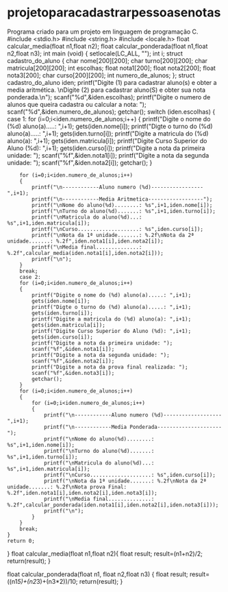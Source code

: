 # projetoparacadastrarpessoasenotas
Programa criado para um projeto em linguagem de programação C.
#include <stdio.h>
#include <string.h>
#include <locale.h>
float calcular_media(float n1,float n2);
float calcular_ponderada(float n1,float n2,float n3);
int main (void)
{
    setlocale(LC_ALL, "");
    int i;
    struct cadastro_do_aluno
    {
        char nome[200][200];
        char turno[200][200];
        char matricula[200][200];
        int escolhas;
        float nota1[200];
        float nota2[200];
        float nota3[200];
        char curso[200][200];
        int numero_de_alunos;
    };
    struct cadastro_do_aluno iden;
    printf("Digite (1) para cadastrar aluno(s) e obter a media aritmética. \nDigite (2) para cadastrar aluno(S) e obter sua nota ponderada.\n");
    scanf("%d",&iden.escolhas);
    printf("Digite o numero de alunos que queira cadastra ou calcular a nota: ");
    scanf("%d",&iden.numero_de_alunos);
    getchar();
    switch (iden.escolhas)
    {
        case 1:
        for (i=0;i<iden.numero_de_alunos;i++) 
        {
            printf("Digite o nome do (%d) aluno(a).....: ",i+1);
            gets(iden.nome[i]);
            printf("Digte o turno do (%d) aluno(a).....: ",i+1);
            gets(iden.turno[i]);
            printf("Digite a matricula do (%d) aluno(a): ",i+1);
            gets(iden.matricula[i]);
            printf("Digite Curso Superior do Aluno (%d): ",i+1);
            gets(iden.curso[i]);
            printf("Digite a nota da primeira unidade: ");
            scanf("%f",&iden.nota1[i]);
            printf("Digite a nota da segunda unidade: ");
            scanf("%f",&iden.nota2[i]);
            getchar();
        }
        
        for (i=0;i<iden.numero_de_alunos;i++)
        {
            printf("\n------------Aluno numero (%d)-----------------",i+1);
            printf("\n------------Media Aritmetica------------------");
            printf("\nNome do aluno(%d)........: %s",i+1,iden.nome[i]);
            printf("\nTurno do aluno(%d).......: %s",i+1,iden.turno[i]);
            printf("\nMatricula do aluno(%d)...: %s",i+1,iden.matricula[i]);
            printf("\nCurso....................: %s",iden.curso[i]);
            printf("\nNota da 1ª unidade.......: %.2f\nNota da 2ª unidade.......: %.2f",iden.nota1[i],iden.nota2[i]);
            printf("\nMedia final..............: %.2f",calcular_media(iden.nota1[i],iden.nota2[i]));
            printf("\n");
        }
        break;
        case 2:
        for (i=0;i<iden.numero_de_alunos;i++)
        {
            printf("Digite o nome do (%d) aluno(a).....: ",i+1);
            gets(iden.nome[i]);
            printf("Digte o turno do (%d) aluno(a).....: ",i+1);
            gets(iden.turno[i]);
            printf("Digite a matricula do (%d) aluno(a): ",i+1);
            gets(iden.matricula[i]);
            printf("Digite Curso Superior do Aluno (%d): ",i+1);
            gets(iden.curso[i]);
            printf("Digite a nota da primeira unidade: ");
            scanf("%f",&iden.nota1[i]);
            printf("Digite a nota da segunda unidade: ");
            scanf("%f",&iden.nota2[i]);
            printf("Digite a nota da prova final realizada: ");
            scanf("%f",&iden.nota3[i]);
            getchar();
        }
        for (i=0;i<iden.numero_de_alunos;i++)
        {
            for (i=0;i<iden.numero_de_alunos;i++)
            {
                printf("\n------------Aluno numero (%d)-------------------",i+1);
                printf("\n------------Media Ponderada---------------------");
                printf("\nNome do aluno(%d)........: %s",i+1,iden.nome[i]);
                printf("\nTurno do aluno(%d).......: %s",i+1,iden.turno[i]);
                printf("\nMatricula do aluno(%d)...: %s",i+1,iden.matricula[i]);
                printf("\nCurso....................: %s",iden.curso[i]);
                printf("\nNota da 1ª unidade.......: %.2f\nNota da 2ª unidade.......: %.2f\nNota prova Final: %.2f",iden.nota1[i],iden.nota2[i],iden.nota3[i]);
                printf("\nMedia final..............: %.2f",calcular_ponderada(iden.nota1[i],iden.nota2[i],iden.nota3[i]));
                printf("\n");
            }
        }
        break;
    }
    return 0;
}
float calcular_media(float n1,float n2){
    float result;
    result=(n1+n2)/2;
    return(result);
}

float calcular_ponderada(float n1, float n2,float n3)
{
    float result;
    result=((n1*5)+(n2*3)+(n3*2))/10;
    return(result);
}
